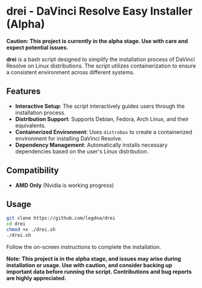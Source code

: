 # drei - DaVinci Resolve Easy Installer (Alpha)

**Caution: This project is currently in the alpha stage. Use with care and expect potential issues.**

**drei** is a bash script designed to simplify the installation process of DaVinci Resolve on Linux distributions. The script utilizes containerization to ensure a consistent environment across different systems.

## Features

- **Interactive Setup**: The script interactively guides users through the installation process.
- **Distribution Support**: Supports Debian, Fedora, Arch Linux, and their equivalents.
- **Containerized Environment**: Uses `distrobox` to create a containerized environment for installing DaVinci Resolve.
- **Dependency Management**: Automatically installs necessary dependencies based on the user's Linux distribution.

## Compatibility

- **AMD Only** (Nvidia is working progress)

## Usage

```bash
git clone https://github.com/legdna/drei
cd drei
chmod +x ./drei.sh
./drei.sh
```

Follow the on-screen instructions to complete the installation.

**Note: This project is in the alpha stage, and issues may arise during installation or usage. Use with caution, and consider backing up important data before running the script. Contributions and bug reports are highly appreciated.**
